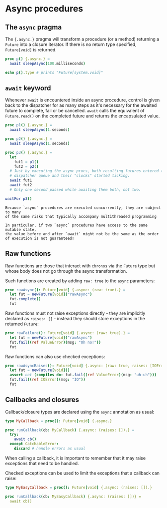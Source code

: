 # Async procedures

<!-- toc -->

## The `async` pragma

The `{.async.}` pragma will transform a procedure (or a method) returning a
`Future` into a closure iterator. If there is no return type specified,
`Future[void]` is returned.

```nim
proc p() {.async.} =
  await sleepAsync(100.milliseconds)

echo p().type # prints "Future[system.void]"
```

## `await` keyword

Whenever `await` is encountered inside an async procedure, control is given
back to the dispatcher for as many steps as it's necessary for the awaited
future to complete, fail or be cancelled. `await` calls the
equivalent of `Future.read()` on the completed future and returns the
encapsulated value.

```nim
proc p1() {.async.} =
  await sleepAsync(1.seconds)

proc p2() {.async.} =
  await sleepAsync(1.seconds)

proc p3() {.async.} =
  let
    fut1 = p1()
    fut2 = p2()
  # Just by executing the async procs, both resulting futures entered the
  # dispatcher queue and their "clocks" started ticking.
  await fut1
  await fut2
  # Only one second passed while awaiting them both, not two.

waitFor p3()
```

```admonition warning
Because `async` procedures are executed concurrently, they are subject to many
of the same risks that typically accompany multithreaded programming

In particular, if two `async` procedures have access to the same mutable state,
the value before and after `await` might not be the same as the order of execution is not guaranteed!
```

## Raw functions

Raw functions are those that interact with `chronos` via the `Future` type but
whose body does not go through the async transformation.

Such functions are created by adding `raw: true` to the `async` parameters:

```nim
proc rawAsync(): Future[void] {.async: (raw: true).} =
  let fut = newFuture[void]("rawAsync")
  fut.complete()
  fut
```

Raw functions must not raise exceptions directly - they are implicitly declared
as `raises: []` - instead they should store exceptions in the returned `Future`:

```nim
proc rawFailure(): Future[void] {.async: (raw: true).} =
  let fut = newFuture[void]("rawAsync")
  fut.fail((ref ValueError)(msg: "Oh no!"))
  fut
```

Raw functions can also use checked exceptions:

```nim
proc rawAsyncRaises(): Future[void] {.async: (raw: true, raises: [IOError]).} =
  let fut = newFuture[void]()
  assert not (compiles do: fut.fail((ref ValueError)(msg: "uh-uh")))
  fut.fail((ref IOError)(msg: "IO"))
  fut
```

## Callbacks and closures

Callback/closure types are declared using the `async` annotation as usual:

```nim
type MyCallback = proc(): Future[void] {.async.}

proc runCallback(cb: MyCallback) {.async: (raises: []).} =
  try:
    await cb()
  except CatchableError:
    discard # handle errors as usual
```

When calling a callback, it is important to remember that it may raise exceptions that need to be handled.

Checked exceptions can be used to limit the exceptions that a callback can
raise:

```nim
type MyEasyCallback = proc(): Future[void] {.async: (raises: []).}

proc runCallback(cb: MyEasyCallback) {.async: (raises: [])} =
  await cb()
```
